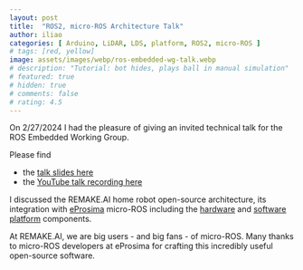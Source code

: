 ```yaml
---
layout: post
title:  "ROS2, micro-ROS Architecture Talk"
author: iliao
categories: [ Arduino, LiDAR, LDS, platform, ROS2, micro-ROS ]
# tags: [red, yellow]
image: assets/images/webp/ros-embedded-wg-talk.webp
# description: "Tutorial: bot hides, plays ball in manual simulation"
# featured: true
# hidden: true
# comments: false
# rating: 4.5
---
```

On 2/27/2024 I had the pleasure of giving an invited technical talk for the ROS Embedded Working Group.

Please find

- the [talk slides here](https://remake.ai/assets/docs/ROS_Embedded_WG_talk_02_27_24.pdf)
- the [YouTube talk recording here](https://www.youtube.com/watch?v=5jAAcVCu324)

I discussed the REMAKE.AI home robot open-source architecture, its integration with [eProsima](https://www.eprosima.com/) micro-ROS including the [hardware](https://makerspet.com) and [software platform](https://kaia.ai) components.

At REMAKE.AI, we are big users - and big fans - of micro-ROS. Many thanks to micro-ROS developers at eProsima for crafting this incredibly useful open-source software.